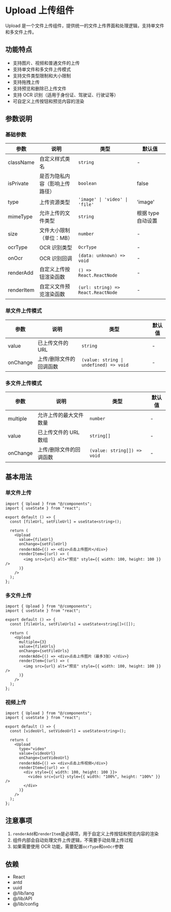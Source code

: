 # Upload 上传组件

Upload 是一个文件上传组件，提供统一的文件上传界面和处理逻辑，支持单文件和多文件上传。

## 功能特点

- 支持图片、视频和普通文件的上传
- 支持单文件和多文件上传模式
- 支持文件类型限制和大小限制
- 支持拖拽上传
- 支持预览和删除已上传文件
- 支持 OCR 识别（适用于身份证、驾驶证、行驶证等）
- 可自定义上传按钮和预览内容的渲染

## 参数说明

### 基础参数

| 参数       | 说明                           | 类型                               | 默认值             |
| ---------- | ------------------------------ | ---------------------------------- | ------------------ |
| className  | 自定义样式类名                 | `string`                           | -                  |
| isPrivate  | 是否为隐私内容（影响上传路径） | `boolean`                          | false              |
| type       | 上传资源类型                   | `'image' \| 'video' \| 'file'`     | 'image'            |
| mimeType   | 允许上传的文件类型             | `string`                           | 根据 type 自动设置 |
| size       | 文件大小限制（单位：MB）       | `number`                           | -                  |
| ocrType    | OCR 识别类型                   | `OcrType`                          | -                  |
| onOcr      | OCR 识别回调                   | `(data: unknown) => void`          | -                  |
| renderAdd  | 自定义上传按钮渲染函数         | `() => React.ReactNode`            | -                  |
| renderItem | 自定义文件预览渲染函数         | `(url: string) => React.ReactNode` | -                  |

### 单文件上传模式

| 参数     | 说明                    | 类型                                   | 默认值 |
| -------- | ----------------------- | -------------------------------------- | ------ |
| value    | 已上传文件的 URL        | `string`                               | -      |
| onChange | 上传/删除文件的回调函数 | `(value: string \| undefined) => void` | -      |

### 多文件上传模式

| 参数     | 说明                    | 类型                        | 默认值 |
| -------- | ----------------------- | --------------------------- | ------ |
| multiple | 允许上传的最大文件数量  | `number`                    | -      |
| value    | 已上传文件的 URL 数组   | `string[]`                  | -      |
| onChange | 上传/删除文件的回调函数 | `(value: string[]) => void` | -      |

## 基本用法

### 单文件上传

```tsx
import { Upload } from "@/components";
import { useState } from "react";

export default () => {
  const [fileUrl, setFileUrl] = useState<string>();

  return (
    <Upload
      value={fileUrl}
      onChange={setFileUrl}
      renderAdd={() => <div>点击上传图片</div>}
      renderItem={(url) => (
        <img src={url} alt="预览" style={{ width: 100, height: 100 }} />
      )}
    />
  );
};
```

### 多文件上传

```tsx
import { Upload } from "@/components";
import { useState } from "react";

export default () => {
  const [fileUrls, setFileUrls] = useState<string[]>([]);

  return (
    <Upload
      multiple={3}
      value={fileUrls}
      onChange={setFileUrls}
      renderAdd={() => <div>点击上传图片（最多3张）</div>}
      renderItem={(url) => (
        <img src={url} alt="预览" style={{ width: 100, height: 100 }} />
      )}
    />
  );
};
```

### 视频上传

```tsx
import { Upload } from "@/components";
import { useState } from "react";

export default () => {
  const [videoUrl, setVideoUrl] = useState<string>();

  return (
    <Upload
      type="video"
      value={videoUrl}
      onChange={setVideoUrl}
      renderAdd={() => <div>点击上传视频</div>}
      renderItem={(url) => (
        <div style={{ width: 100, height: 100 }}>
          <video src={url} style={{ width: "100%", height: "100%" }} />
        </div>
      )}
    />
  );
};
```

## 注意事项

1. `renderAdd`和`renderItem`是必填项，用于自定义上传按钮和预览内容的渲染
2. 组件内部会自动处理文件上传逻辑，不需要手动处理上传过程
3. 如果需要使用 OCR 功能，需要配置`ocrType`和`onOcr`参数

## 依赖

- React
- antd
- uuid
- @/lib/lang
- @/lib/API
- @/lib/config
